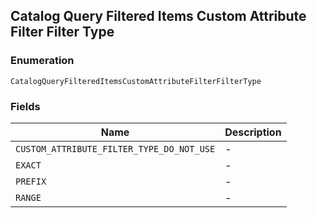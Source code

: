 ## Catalog Query Filtered Items Custom Attribute Filter Filter Type

### Enumeration

`CatalogQueryFilteredItemsCustomAttributeFilterFilterType`

### Fields

| Name | Description |
|  --- | --- |
| `CUSTOM_ATTRIBUTE_FILTER_TYPE_DO_NOT_USE` | - |
| `EXACT` | - |
| `PREFIX` | - |
| `RANGE` | - |

